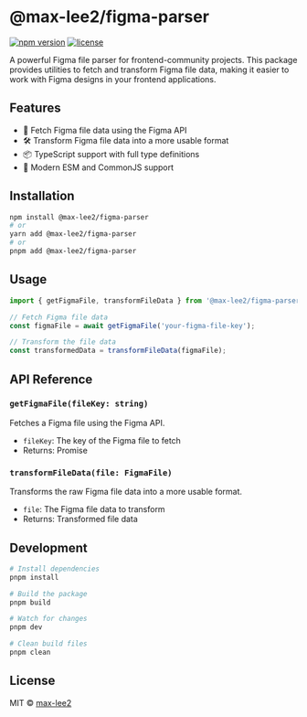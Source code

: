 # @max-lee2/figma-parser

[![npm version](https://img.shields.io/npm/v/@max-lee2/figma-parser.svg)](https://www.npmjs.com/package/@max-lee2/figma-parser)
[![license](https://img.shields.io/npm/l/@max-lee2/figma-parser.svg)](https://github.com/max-lee2/frontend-community/blob/main/packages/figma-parser/LICENSE)

A powerful Figma file parser for frontend-community projects. This package provides utilities to fetch and transform Figma file data, making it easier to work with Figma designs in your frontend applications.

## Features

- 🔄 Fetch Figma file data using the Figma API
- 🛠 Transform Figma file data into a more usable format
- 📦 TypeScript support with full type definitions
- 🚀 Modern ESM and CommonJS support

## Installation

```bash
npm install @max-lee2/figma-parser
# or
yarn add @max-lee2/figma-parser
# or
pnpm add @max-lee2/figma-parser
```

## Usage

```typescript
import { getFigmaFile, transformFileData } from '@max-lee2/figma-parser';

// Fetch Figma file data
const figmaFile = await getFigmaFile('your-figma-file-key');

// Transform the file data
const transformedData = transformFileData(figmaFile);
```

## API Reference

### `getFigmaFile(fileKey: string)`

Fetches a Figma file using the Figma API.

- `fileKey`: The key of the Figma file to fetch
- Returns: Promise<FigmaFile>

### `transformFileData(file: FigmaFile)`

Transforms the raw Figma file data into a more usable format.

- `file`: The Figma file data to transform
- Returns: Transformed file data

## Development

```bash
# Install dependencies
pnpm install

# Build the package
pnpm build

# Watch for changes
pnpm dev

# Clean build files
pnpm clean
```

## License

MIT © [max-lee2](https://github.com/max-lee2)
